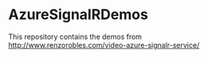 # AzureSignalRDemos

This repository contains the demos from http://www.renzorobles.com/video-azure-signalr-service/